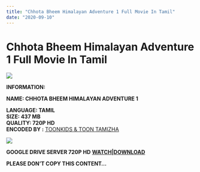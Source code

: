 ```yaml
---
title: "Chhota Bheem Himalayan Adventure 1 Full Movie In Tamil"
date: "2020-09-10"
---
```


# Chhota Bheem Himalayan Adventure 1 Full Movie In Tamil

[![](https://1.bp.blogspot.com/-WBTpBlPLn6o/X1jvwRj2eDI/AAAAAAAACz0/iLEFRyahYS41v9vfK0f45Ki4SMAfdESkgCLcBGAsYHQ/w400-h225/Chhota{c48f4630022c0d57354920639953d21a0626fbbe35cb91b826b45669a52e752e}2BBheem{c48f4630022c0d57354920639953d21a0626fbbe35cb91b826b45669a52e752e}2BHimalayan{c48f4630022c0d57354920639953d21a0626fbbe35cb91b826b45669a52e752e}2BAdventure.jpg)](https://1.bp.blogspot.com/-WBTpBlPLn6o/X1jvwRj2eDI/AAAAAAAACz0/iLEFRyahYS41v9vfK0f45Ki4SMAfdESkgCLcBGAsYHQ/s1920/Chhota{c48f4630022c0d57354920639953d21a0626fbbe35cb91b826b45669a52e752e}2BBheem{c48f4630022c0d57354920639953d21a0626fbbe35cb91b826b45669a52e752e}2BHimalayan{c48f4630022c0d57354920639953d21a0626fbbe35cb91b826b45669a52e752e}2BAdventure.jpg)

**INFORMATION:**

**NAME: CHHOTA BHEEM HIMALAYAN ADVENTURE 1**

**LANGUAGE: TAMIL  
SIZE: 437 MB  
QUALITY: 720P HD  
ENCODED BY :** [TOONKIDS & TOON TAMIZHA](https://www.blogger.com/profile/06591381513114786044 "TOONKIDS & TOON TAMIZHA")

[![](https://1.bp.blogspot.com/-1HUNbDtb2jw/X1jv6KDlNSI/AAAAAAAACz4/5GakQd90EKokTa41jccOQ_3rIPsAkl7rwCLcBGAsYHQ/w300-h400/Chhota{c48f4630022c0d57354920639953d21a0626fbbe35cb91b826b45669a52e752e}2BBheem{c48f4630022c0d57354920639953d21a0626fbbe35cb91b826b45669a52e752e}2BHimalayan{c48f4630022c0d57354920639953d21a0626fbbe35cb91b826b45669a52e752e}2BAdventure{c48f4630022c0d57354920639953d21a0626fbbe35cb91b826b45669a52e752e}2B1.jpg)](https://1.bp.blogspot.com/-1HUNbDtb2jw/X1jv6KDlNSI/AAAAAAAACz4/5GakQd90EKokTa41jccOQ_3rIPsAkl7rwCLcBGAsYHQ/s2048/Chhota{c48f4630022c0d57354920639953d21a0626fbbe35cb91b826b45669a52e752e}2BBheem{c48f4630022c0d57354920639953d21a0626fbbe35cb91b826b45669a52e752e}2BHimalayan{c48f4630022c0d57354920639953d21a0626fbbe35cb91b826b45669a52e752e}2BAdventure{c48f4630022c0d57354920639953d21a0626fbbe35cb91b826b45669a52e752e}2B1.jpg)

**GOOGLE DRIVE SERVER 720P HD**  **[WATCH|DOWNLOAD](https://gplinks.co/9mbd)**

**PLEASE DON’T COPY THIS CONTENT…**
